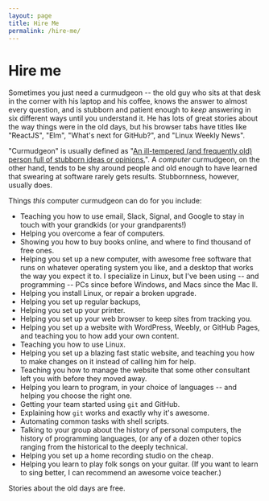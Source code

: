 ```yaml
---
layout: page
title: Hire Me
permalink: /hire-me/
---
```

Hire me
=======

Sometimes you just need a curmudgeon -- the old guy who sits at that desk in
the corner with his laptop and his coffee, knows the answer to almost every
question, and is stubborn and patient enough to _keep_ answering in six
different ways until you understand it.  He has lots of great stories about
the way things were in the old days, but his browser tabs have titles like
"ReactJS", "Elm", "What's next for GitHub?", and "Linux Weekly News".

"Curmudgeon" is usually defined as "[An ill-tempered (and frequently old)
person full of stubborn ideas or
opinions.](https://en.wiktionary.org/wiki/curmudgeon)".  A _computer_
curmudgeon, on the other hand, tends to be shy around people and old enough to
have learned that swearing at software rarely gets results.  Stubbornness,
however, usually does.

Things <em>this</em> computer curmudgeon can do for you include:

* Teaching you how to use email, Slack, Signal, and Google to stay in touch
  with your grandkids (or your grandparents!)
* Helping you overcome a fear of computers.
* Showing you how to buy books online, and where to find thousand of free ones.
* Helping you set up a new computer, with awesome free software that runs on
  whatever operating system you like, and a desktop that works the way you
  expect it to.  I specialize in Linux, but I've been using -- and programming
  -- PCs since before Windows, and Macs since the Mac II.
* Helping you install Linux, or repair a broken upgrade.
* Helping you set up regular backups, 
* Helping you set up your printer.
* Helping you set up your web browser to keep sites from tracking you.
* Helping you set up a website with WordPress, Weebly, or GitHub Pages, and
  teaching you to how add your own content.
* Teaching you how to use Linux.
* Helping you set up a blazing fast static website, and teaching you how to
  make changes on it instead of calling him for help.
* Teaching you how to manage the website that some other consultant left you with
  before they moved away.
* Helping you learn to program, in your choice of languages -- and helping you
  choose the right one.
* Getting your team started using `git` and GitHub.
* Explaining how `git` works and exactly why it's awesome.
* Automating common tasks with shell scripts.
* Talking to your group about the history of personal computers, the history
  of programming languages, (or any of a dozen other topics ranging from the
  historical to the deeply technical.
* Helping you set up a home recording studio on the cheap.
* Helping you learn to play folk songs on your guitar.  (If you want to learn
  to sing better, I can recommend an awesome voice teacher.)

Stories about the old days are free.

